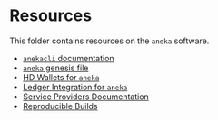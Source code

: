 <!--
order: false
parent:
  order: 5
-->

# Resources

This folder contains resources on the `aneka` software.

- [`anekacli` documentation](./anekacli.md)
- [`aneka` genesis file](./genesis.md)
- [HD Wallets for `aneka`](./hd-wallets.md)
- [Ledger Integration for `aneka`](./ledger.md)
- [Service Providers Documentation](./service-providers.md)
- [Reproducible Builds](./reproducible-builds.md)
